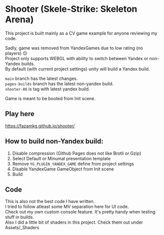 # Shooter (Skele-Strike: Skeleton Arena)

This project is built mainly as a CV game example for anyone reviewing my code.  

Sadly, game was removed from YandexGames due to low rating (no players) 😔  
Project only supports WEBGL with ability to switch between Yandex or non-Yandex builds.  
By default (with current project settings) unity will build a Yandex build.  

```main``` branch has the latest changes.  
```pages-builds``` branch has the latest non-yandex build.  
```shooter-86``` is tag with latest yandex build.  

Game is meant to be booted from Init scene.  

## Play here

https://fazamkg.github.io/shooter/

## How to build non-Yandex build:

1) Disable compression (Github Pages does not like Brotli or Gzip)
2) Select Default or Minumal presentation template
3) Remove ```YG_PLUGIN_YANDEX_GAME``` define from project settings
4) Disable YandexGame GameObject from Init scene
5) Build 

## Code

This is also not the best code I have written.  
I tried to follow atleast some MV separation here for UI code.  
Check out my own custom console feature. It's pretty handy when testing stuff in builds.  
Also I did a little bit of shaders in this project. Check them out under Assets/_Shaders
